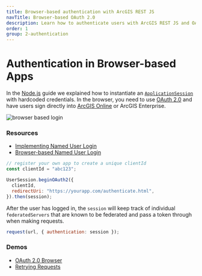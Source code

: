 ```yaml
---
title: Browser-based authentication with ArcGIS REST JS
navTitle: Browser-based OAuth 2.0
description: Learn how to authenticate users with ArcGIS REST JS and OAuth 2.0 in a browser.
order: 1
group: 2-authentication
---
```


# Authentication in Browser-based Apps

In the [Node.js](/arcgis-rest-js/guides/node/) guide we explained how to instantiate an [`ApplicationSession`](/arcgis-rest-js/api/auth/ApplicationSession/) with hardcoded credentials. In the browser, you need to use [OAuth 2.0](https://developers.arcgis.com/documentation/core-concepts/security-and-authentication/signing-in-arcgis-online-users/) and have users sign directly into [ArcGIS Online](https://www.arcgis.com) or ArcGIS Enterprise.

![browser based login](../../img/oauth-browser.png)

### Resources

- [Implementing Named User Login](https://developers.arcgis.com/documentation/core-concepts/security-and-authentication/signing-in-arcgis-online-users/)
- [Browser-based Named User Login](https://developers.arcgis.com/documentation/core-concepts/security-and-authentication/browser-based-user-logins/)

```js
// register your own app to create a unique clientId
const clientId = "abc123";

UserSession.beginOAuth2({
  clientId,
  redirectUri: "https://yourapp.com/authenticate.html",
}).then(session);
```

After the user has logged in, the `session` will keep track of individual `federatedServers` that are known to be federated and pass a token through when making requests.

```js
request(url, { authentication: session });
```

### Demos

- [OAuth 2.0 Browser](https://github.com/Esri/arcgis-rest-js/tree/master/demos/oauth2-browser)
- [Retrying Requests](https://github.com/Esri/arcgis-rest-js/tree/master/demos/oauth2-browser-retry)
